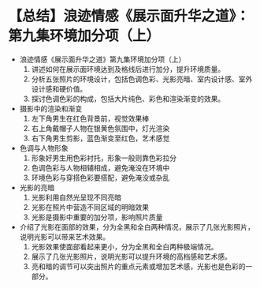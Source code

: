# 【总结】浪迹情感《展示面升华之道》：第九集环境加分项（上）

-   浪迹情感《展示面升华之道》第九集环境加分项（上）
    1.  讲述如何在展示面环境达到及格线后进行加分，提升环境质量。
    2.  分析五张照片的环境设计，包括色调色彩、光影亮暗、室内设计感、室外设计感和硬价值。
    3.  探讨色调色彩的构成，包括大片纯色、彩色和渲染渐变的效果。
-   摄影中的渲染和渐变
    1.  左下角男生在红色背景前，视觉效果棒
    2.  右上角戴帽子人物在银黄色氛围中，灯光渲染
    3.  右下角男生剪影，蓝色渐变至红色，艺术感觉
-   色调与人物形象
    1.  形象好男生用色彩衬托，形象一般则靠色彩拉分
    2.  色调色彩与人物相辅相成，避免淹没在环境中
    3.  环境色彩与穿搭色彩要搭配，避免淹没或杂乱
-   光影的亮暗
    1.  光影利用自然光呈现不同亮暗
    2.  光影在照片中营造不同区域的明暗效果
    3.  光影是摄影中重要的加分项，影响照片质量
-   介绍了光影在面部的效果，分为全黑和全白两种情况，展示了几张光影照片，说明光影可以带来艺术效果。
    1.  光影效果使面部看起来更小，分为全黑和全白两种极端情况。
    2.  展示了几张光影照片，说明光影可以提升环境的高档感和艺术感。
    3.  亮和暗的调节可以突出照片的重点元素或增加艺术感，光影也是色彩的一部分。